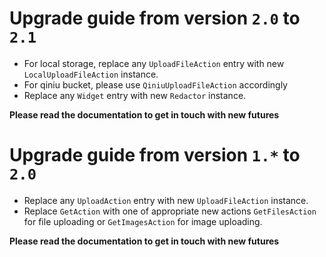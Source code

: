 # Upgrade guide from version `2.0` to `2.1`

- For local storage, replace any `UploadFileAction` entry with new `LocalUploadFileAction` instance.
- For qiniu bucket, please use `QiniuUploadFileAction` accordingly
- Replace any `Widget` entry with new `Redactor` instance.

**Please read the documentation to get in touch with new futures**

#

# Upgrade guide from version `1.*` to `2.0`

- Replace any `UploadAction` entry with new `UploadFileAction` instance.
- Replace `GetAction` with one of appropriate new actions `GetFilesAction` for file uploading or `GetImagesAction` for image uploading.

**Please read the documentation to get in touch with new futures**
